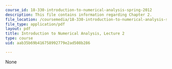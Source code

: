 ```yaml
---
course_id: 18-330-introduction-to-numerical-analysis-spring-2012
description: This file contains information regarding Chapter 2.
file_location: /coursemedia/18-330-introduction-to-numerical-analysis-spring-2012/aab35b69b416758992779e2ad508b286_MIT18_330S12_Chapter2.pdf
file_type: application/pdf
layout: pdf
title: Introduction to Numerical Analysis, Lecture 2
type: course
uid: aab35b69b416758992779e2ad508b286

---
```

None